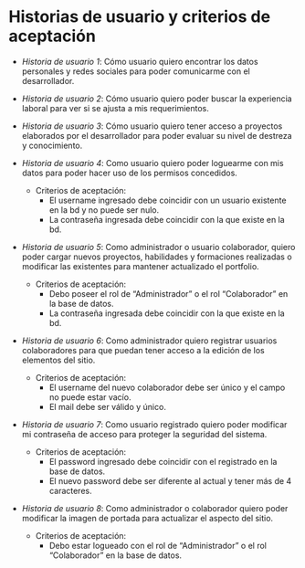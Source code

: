 # Historias de usuario y criterios de aceptación 

- *Historia de usuario 1*: Cómo usuario quiero encontrar los datos personales y redes sociales para poder comunicarme con el desarrollador.

- *Historia de usuario 2*: Cómo usuario quiero poder buscar la experiencia laboral para ver si se ajusta a mis requerimientos.

- *Historia de usuario 3*: Cómo usuario quiero tener acceso a proyectos elaborados por el desarrollador para poder evaluar su nivel de destreza y conocimiento. 

- *Historia de usuario 4*: Como usuario quiero poder loguearme con mis datos para poder hacer uso de los permisos concedidos. 
  * Criterios de aceptación:
      - El username ingresado debe coincidir con un usuario existente en la bd y no puede ser nulo. 
    - La contraseña ingresada debe coincidir con la que existe en la bd.
- *Historia de usuario 5*: Como administrador o usuario colaborador, quiero poder cargar nuevos proyectos, habilidades y formaciones realizadas o modificar las existentes para mantener actualizado el portfolio.
  * Criterios de aceptación:
    + Debo poseer el rol de “Administrador” o el rol “Colaborador” en la base de datos.
    + La contraseña ingresada debe coincidir con la que existe en la bd.
- *Historia de usuario 6*: Como administrador quiero registrar usuarios colaboradores para que puedan tener acceso a la edición de los elementos del sitio.
  * Criterios de aceptación:
    +	El username del nuevo colaborador debe ser único y el campo no puede estar vacío. 
    +	El mail debe ser válido y único. 
- *Historia de usuario 7*: Como usuario registrado quiero poder modificar mi contraseña de acceso para proteger la seguridad del sistema.
  * Criterios de aceptación:
    + El password ingresado debe coincidir con el registrado en la base de datos. 
    + El nuevo password debe ser diferente al actual y tener más de 4 caracteres. 
- *Historia de usuario 8*: Como administrador o colaborador quiero poder modificar la imagen de portada  para actualizar el aspecto del sitio.
  * Criterios de aceptación:
    + Debo estar logueado con el rol de “Administrador” o el rol “Colaborador” en la base de datos.
